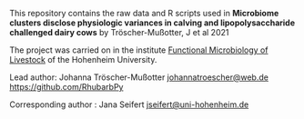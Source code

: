 This repository contains the raw data and R scripts used in **Microbiome clusters disclose physiologic variances in calving and lipopolysaccharide challenged dairy cows** by Tröscher-Mußotter, J et al 2021

The project was carried on in the institute [Functional Microbiology of Livestock](https://livestock-functional-microbiology.uni-hohenheim.de/en) of the Hohenheim University.

Lead author: Johanna Tröscher-Mußotter johannatroescher@web.de https://github.com/RhubarbPy

Corresponding author : Jana Seifert jseifert@uni-hohenheim.de
